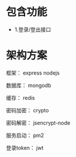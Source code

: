 # 包含功能
- 1.登录/登出接口
# 架构方案
框架：
express
nodejs

数据库：
mongodb

缓存：
redis

密码加密：
crypto

密码解密：
jsencrypt-node

服务启动：
pm2

登录token：
jwt
